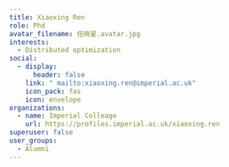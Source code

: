 ```yaml
---
title: Xiaoxing Ren
role: Phd
avatar_filename: 任晓星.avatar.jpg
interests:
  - Distributed optimization
social:
  - display:
      header: false
    link: " mailto:xiaoxing.ren@imperial.ac.uk"
    icon_pack: fas
    icon: envelope
organizations:
  - name: Imperial Colleage
    url: https://profiles.imperial.ac.uk/xiaoxing.ren
superuser: false
user_groups:
  - Alumni
---
```

